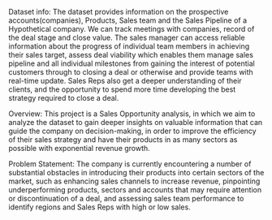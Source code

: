 Dataset info: 
The dataset provides information on the prospective accounts(companies), Products, Sales team and the Sales Pipeline of a Hypothetical company. We can track meetings with companies, record of the deal stage and close value. 
The sales manager can access reliable information about the progress of individual team members in achieving their sales target, assess deal viability which enables them manage sales pipeline and all individual milestones from gaining the interest of potential customers through to closing a deal or otherwise and provide teams with real-time update. 
Sales Reps also get a deeper understanding of their clients, and the opportunity to spend more time developing the best strategy required to close a deal.


Overview:
This project is a Sales Opportunity analysis, in which we aim to analyze the dataset to gain deeper insights on valuable information that can guide the company on decision-making, in order to improve the efficiency of their sales strategy and have their products in as many sectors as possible with exponential revenue growth.


Problem Statement:
The company is currently encountering a number of substantial obstacles in introducing their products into certain sectors of the market,
such as enhancing sales channels to increase revenue, pinpointing underperforming products, sectors and accounts that may require attention or discontinuation of a deal,
and assessing sales team performance to identify regions and Sales Reps with high or low sales.

